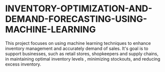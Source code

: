 # INVENTORY-OPTIMIZATION-AND-DEMAND-FORECASTING-USING-MACHINE-LEARNING
This project focuses on using machine learning techniques to enhance inventory management and accurately demand of sales. It's goal is to support businesses, such as retail stores, shopkeepers and supply chains, in maintaining optimal inventory levels , minimizing stockouts, and reducing excess inventory. 
